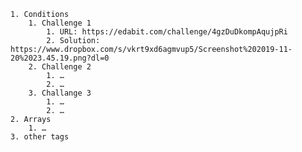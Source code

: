
    1. Conditions
        1. Challenge 1
            1. URL: https://edabit.com/challenge/4gzDuDkompAqujpRi
            2. Solution: https://www.dropbox.com/s/vkrt9xd6agmvup5/Screenshot%202019-11-20%2023.45.19.png?dl=0
        2. Challenge 2
            1. …
            2. …
        3. Challange 3
            1. …
            2. …
    2. Arrays
        1. …
    3. other tags